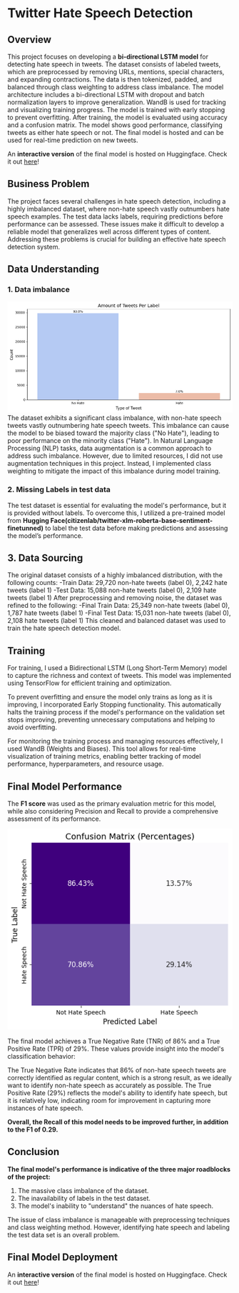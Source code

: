 # Twitter Hate Speech Detection

## Overview

This project focuses on developing a **bi-directional LSTM model** for detecting hate speech in tweets. The dataset consists of labeled tweets, which are preprocessed by removing URLs, mentions, special characters, and expanding contractions. The data is then tokenized, padded, and balanced through class weighting to address class imbalance. The model architecture includes a bi-directional LSTM with dropout and batch normalization layers to improve generalization. WandB is used for tracking and visualizing training progress. The model is trained with early stopping to prevent overfitting. After training, the model is evaluated using accuracy and a confusion matrix. The model shows good performance, classifying tweets as either hate speech or not. The final model is hosted and can be used for real-time prediction on new tweets.

An **interactive version** of the final model is hosted on Huggingface. Check it out [here](https://huggingface.co/spaces/GokulRajaR/Hate_tweet_classification)!

## Business Problem
The project faces several challenges in hate speech detection, including a highly imbalanced dataset, where non-hate speech vastly outnumbers hate speech examples. The test data lacks labels, requiring predictions before performance can be assessed. These issues make it difficult to develop a reliable model that generalizes well across different types of content. Addressing these problems is crucial for building an effective hate speech detection system.

## Data Understanding
### 1. Data imbalance
![img1](./images/imbalance_sns.png)
The dataset exhibits a significant class imbalance, with non-hate speech tweets vastly outnumbering hate speech tweets. This imbalance can cause the model to be biased toward the majority class ("No Hate"), leading to poor performance on the minority class ("Hate"). In Natural Language Processing (NLP) tasks, data augmentation is a common approach to address such imbalance. However, due to limited resources, I did not use augmentation techniques in this project. Instead, I implemented class weighting to mitigate the impact of this imbalance during model training.

### 2. Missing Labels in test data
The test dataset is essential for evaluating the model's performance, but it is provided without labels. To overcome this, I utilized a pre-trained model from **Hugging Face(citizenlab/twitter-xlm-roberta-base-sentiment-finetunned)** to label the test data before making predictions and assessing the model’s performance.

## 3. Data Sourcing
The original dataset consists of a highly imbalanced distribution, with the following counts:
-Train Data: 29,720 non-hate tweets (label 0), 2,242 hate tweets (label 1)
-Test Data: 15,088 non-hate tweets (label 0), 2,109 hate tweets (label 1)
After preprocessing and removing noise, the dataset was refined to the following:
-Final Train Data: 25,349 non-hate tweets (label 0), 1,787 hate tweets (label 1)
-Final Test Data: 15,031 non-hate tweets (label 0), 2,108 hate tweets (label 1)
This cleaned and balanced dataset was used to train the hate speech detection model.

## Training 
For training, I used a Bidirectional LSTM (Long Short-Term Memory) model to capture the richness and context of tweets. This model was implemented using TensorFlow for efficient training and optimization.

To prevent overfitting and ensure the model only trains as long as it is improving, I incorporated Early Stopping functionality. This automatically halts the training process if the model's performance on the validation set stops improving, preventing unnecessary computations and helping to avoid overfitting.

For monitoring the training process and managing resources effectively, I used WandB (Weights and Biases). This tool allows for real-time visualization of training metrics, enabling better tracking of model performance, hyperparameters, and resource usage.


## Final Model Performance
The **F1 score**  was used as the primary evaluation metric for this model, while also considering Precision and Recall to provide a comprehensive assessment of its performance.

![img2](./images/confusion_matrix.png)

The final model achieves a True Negative Rate (TNR) of 86% and a True Positive Rate (TPR) of 29%. These values provide insight into the model's classification behavior:

The True Negative Rate indicates that 86% of non-hate speech tweets are correctly identified as regular content, which is a strong result, as we ideally want to identify non-hate speech as accurately as possible.
The True Positive Rate (29%) reflects the model's ability to identify hate speech, but it is relatively low, indicating room for improvement in capturing more instances of hate speech.

**Overall, the Recall of this model needs to be improved further, in addition to the F1 of 0.29.**

## Conclusion

**The final model's performance is indicative of the three major roadblocks of the project:**
1. The massive class imbalance of the dataset.
2. The inavailability of labels in the test dataset.
2. The model's inability to "understand" the nuances of hate speech.

The issue of class imbalance is manageable with preprocessing techniques and class weighting method. However, identifying hate speech and labeling the test data set is an overall problem.

## Final Model Deployment

An **interactive version** of the final model is hosted on Huggingface. Check it out [here](https://huggingface.co/spaces/GokulRajaR/Hate_tweet_classification)!

